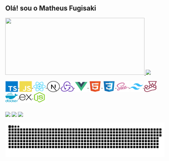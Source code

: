 ## Olá! sou o Matheus Fugisaki
 <div>
  <a href="https://github.com/fugisakimatheus">
  <img height="180em" width="440px" src="https://github-readme-stats.vercel.app/api?username=fugisakimatheus&show_icons=true&theme=material-palenight&include_all_commits=true&count_private=true"/>
  <img height="180em" src="https://github-readme-stats.vercel.app/api/top-langs/?username=fugisakimatheus&layout=compact&langs_count=7&theme=material-palenight"/>
</div>
 
<div style="display: inline_block"><br>
  <img align="center" alt="Fugisaki-Ts" height="34" width="40" src="https://raw.githubusercontent.com/devicons/devicon/master/icons/typescript/typescript-plain.svg">
  <img align="center" alt="Fugisaki-Js" height="34" width="40" src="https://raw.githubusercontent.com/devicons/devicon/master/icons/javascript/javascript-plain.svg">
  <img align="center" alt="Fugisaki-React" height="34" width="40" src="https://raw.githubusercontent.com/devicons/devicon/master/icons/react/react-original.svg">
  <img align="center" alt="Fugisaki-Next" height="34" width="40" src="https://raw.githubusercontent.com/devicons/devicon/master/icons/nextjs/nextjs-line.svg">
  <img align="center" alt="Fugisaki-Redux" height="34" width="40" src="https://raw.githubusercontent.com/devicons/devicon/master/icons/redux/redux-original.svg">
  <img align="center" alt="Fugisaki-Vue" height="34" width="40" src="https://raw.githubusercontent.com/devicons/devicon/master/icons/vuejs/vuejs-original.svg">
  <img align="center" alt="Fugisaki-HTML" height="34" width="40" src="https://raw.githubusercontent.com/devicons/devicon/master/icons/html5/html5-original.svg">
  <img align="center" alt="Fugisaki-CSS" height="34" width="40" src="https://raw.githubusercontent.com/devicons/devicon/master/icons/css3/css3-original.svg">
  <img align="center" alt="Fugisaki-SASS" height="34" width="40" src="https://raw.githubusercontent.com/devicons/devicon/master/icons/sass/sass-original.svg">
  <img align="center" alt="Fugisaki-Tailwind" height="34" width="40" src="https://raw.githubusercontent.com/devicons/devicon/master/icons/tailwindcss/tailwindcss-plain.svg">
  <img align="center" alt="Fugisaki-Jest" height="34" width="40" src="https://raw.githubusercontent.com/devicons/devicon/master/icons/jest/jest-plain.svg">
  <img align="center" alt="Fugisaki-Docker" height="34" width="40" src="https://raw.githubusercontent.com/devicons/devicon/master/icons/docker/docker-plain-wordmark.svg">
  <img align="center" alt="Fugisaki-Express" height="34" width="40" src="https://raw.githubusercontent.com/devicons/devicon/master/icons/express/express-original.svg" />
  <img align="center" alt="Fugisaki-Node" height="34" width="40" src="https://raw.githubusercontent.com/devicons/devicon/master/icons/nodejs/nodejs-plain.svg" />
</div>
  
  ##
 
<div>
  <a href="https://www.instagram.com/matheusfugisaki" target="_blank"><img src="https://img.shields.io/badge/-Instagram-%23E4405F?style=for-the-badge&logo=instagram&logoColor=white" target="_blank"></a>
  <a href = "mailto:matheusfugisaki@gmail.com"><img src="https://img.shields.io/badge/-Gmail-%23333?style=for-the-badge&logo=gmail&logoColor=white" target="_blank"></a>
  <a href="https://www.linkedin.com/in/matheus-fugisaki/" target="_blank"><img src="https://img.shields.io/badge/-LinkedIn-%230077B5?style=for-the-badge&logo=linkedin&logoColor=white" target="_blank"></a> 
 
  ![Snake animation](https://github.com/fugisakimatheus/fugisakimatheus/blob/output/github-contribution-grid-snake.svg)
 
</div>
